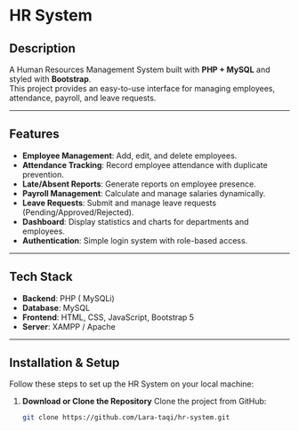 #  HR System

## Description
A Human Resources Management System built with **PHP + MySQL** and styled with **Bootstrap**.  
This project provides an easy-to-use interface for managing employees, attendance, payroll, and leave requests.

---

##  Features
- **Employee Management**: Add, edit, and delete employees.  
- **Attendance Tracking**: Record employee attendance with duplicate prevention.  
- **Late/Absent Reports**: Generate reports on employee presence.  
- **Payroll Management**: Calculate and manage salaries dynamically.  
- **Leave Requests**: Submit and manage leave requests (Pending/Approved/Rejected).  
- **Dashboard**: Display statistics and charts for departments and employees.  
- **Authentication**: Simple login system with role-based access.  

---

## Tech Stack
- **Backend**: PHP ( MySQLi)  
- **Database**: MySQL  
- **Frontend**: HTML, CSS, JavaScript, Bootstrap 5  
- **Server**: XAMPP / Apache  

---

## Installation & Setup
Follow these steps to set up the HR System on your local machine:
1. **Download or Clone the Repository** 
Clone the project from GitHub:
   ```bash
   git clone https://github.com/Lara-taqi/hr-system.git
